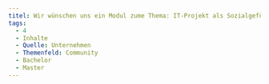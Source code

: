 ```yaml
---
titel: Wir wünschen uns ein Modul zume Thema: IT-Projekt als Sozialgefüge (soziologisch, psychologische Aspekte, Kritikfähigkeit
tags:
  - 4
  - Inhalte
  - Quelle: Unternehmen
  - Themenfeld: Community
  - Bachelor
  - Master
---
```

